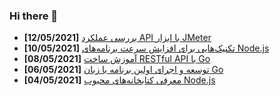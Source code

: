 ### Hi there 👋

<!-- posts -->
* **[12/05/2021]** [بررسی عملکرد API با ابزار JMeter](https://liara.ir/blog/%d8%a8%d8%b1%d8%b1%d8%b3%db%8c-%d8%b9%d9%85%d9%84%da%a9%d8%b1%d8%af-api-%d8%a8%d8%a7-%d8%a7%d8%a8%d8%b2%d8%a7%d8%b1-jmeter/ "بررسی عملکرد API با ابزار JMeter")
* **[10/05/2021]** [تکنیک‌هایی برای افزایش سرعت برنامه‌های Node.js](https://liara.ir/blog/%d8%aa%da%a9%d9%86%db%8c%da%a9%e2%80%8c%d9%87%d8%a7%db%8c%db%8c-%d8%a8%d8%b1%d8%a7%db%8c-%d8%a7%d9%81%d8%b2%d8%a7%db%8c%d8%b4-%d8%b3%d8%b1%d8%b9%d8%aa-%d8%a8%d8%b1%d9%86%d8%a7%d9%85%d9%87%e2%80%8c/ "تکنیک‌هایی برای افزایش سرعت برنامه‌های Node.js")
* **[08/05/2021]** [آموزش ساخت RESTful API با Go](https://liara.ir/blog/%d8%a2%d9%85%d9%88%d8%b2%d8%b4-%d8%b3%d8%a7%d8%ae%d8%aa-restful-api-%d8%a8%d8%a7-go/ "آموزش ساخت RESTful API با Go")
* **[06/05/2021]** [توسعه و اجرای اولین برنامه با زبان Go](https://liara.ir/blog/%d8%aa%d9%88%d8%b3%d8%b9%d9%87-%d9%88-%d8%a7%d8%ac%d8%b1%d8%a7%db%8c-%d8%a7%d9%88%d9%84%db%8c%d9%86-%d8%a8%d8%b1%d9%86%d8%a7%d9%85%d9%87-%d8%a8%d8%a7-%d8%b2%d8%a8%d8%a7%d9%86-go/ "توسعه و اجرای اولین برنامه با زبان Go")
* **[04/05/2021]** [معرفی کتابخانه‌های محبوب Node.js](https://liara.ir/blog/%d9%85%d8%b9%d8%b1%d9%81%db%8c-%da%a9%d8%aa%d8%a7%d8%a8%d8%ae%d8%a7%d9%86%d9%87%e2%80%8c%d9%87%d8%a7%db%8c-%d9%85%d8%ad%d8%a8%d9%88%d8%a8-node-js/ "معرفی کتابخانه‌های محبوب Node.js")<!-- /posts -->
